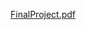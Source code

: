 [FinalProject.pdf](https://github.com/MarcinSiebor/hobonichi-techo-project/files/11782676/FinalProject.pdf)
